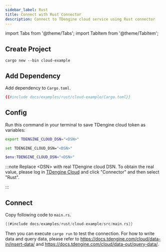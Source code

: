 ```yaml
---
sidebar_label: Rust
title: Connect with Rust Connector
description: Connect to TDengine cloud service using Rust connector
---
```

<!-- exclude -->
import Tabs from '@theme/Tabs';
import TabItem from '@theme/TabItem';
<!-- exclude-end -->
## Create Project

```
cargo new --bin cloud-example
```
## Add Dependency

Add dependency to `Cargo.toml`. 

```toml title="Cargo.toml"
{{#include docs/examples/rust/cloud-example/Cargo.toml}}
```

## Config

Run this command in your terminal to save TDengine cloud token as variables:

<Tabs defaultValue="bash">
<TabItem value="bash" label="Bash">

```bash
export TDENGINE_CLOUD_DSN="<DSN>"
```

</TabItem>
<TabItem value="cmd" label="CMD">

```bash
set TDENGINE_CLOUD_DSN="<DSN>"
```

</TabItem>
<TabItem value="powershell" label="Powershell">

```powershell
$env:TDENGINE_CLOUD_DSN="<DSN>"
```

</TabItem>
</Tabs>

<!-- exclude -->
:::note
Replace  <DSN\> with real TDengine cloud DSN. To obtain the real value, please log in [TDengine Cloud](https://cloud.tdengine.com) and click "Connector" and then select "Rust".

:::
<!-- exclude-end -->

## Connect

Copy following code to `main.rs`.

```rust title="main.rs"
{{#include docs/examples/rust/cloud-example/src/main.rs}}
```

Then you can execute `cargo run` to test the connection.  For how to write data and query data, please refer to <https://docs.tdengine.com/cloud/data-in/insert-data/> and <https://docs.tdengine.com/cloud/data-out/query-data/>.

